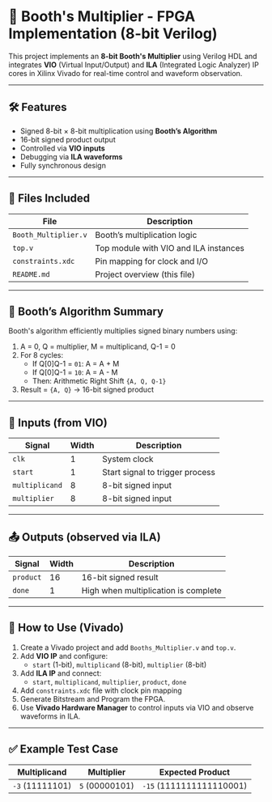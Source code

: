 # 🔢 Booth's Multiplier - FPGA Implementation (8-bit Verilog)

This project implements an **8-bit Booth's Multiplier** using Verilog HDL and integrates **VIO** (Virtual Input/Output) and **ILA** (Integrated Logic Analyzer) IP cores in Xilinx Vivado for real-time control and waveform observation.

---

## 🛠️ Features

- Signed 8-bit × 8-bit multiplication using **Booth’s Algorithm**
- 16-bit signed product output
- Controlled via **VIO inputs**
- Debugging via **ILA waveforms**
- Fully synchronous design

---

## 📁 Files Included

| File                        | Description                           |
|-----------------------------|---------------------------------------|
| `Booth_Multiplier.v`       | Booth’s multiplication logic          |
| `top.v`                    | Top module with VIO and ILA instances |
| `constraints.xdc`           | Pin mapping for clock and I/O         |
| `README.md`                 | Project overview (this file)          |

---

## 🧠 Booth’s Algorithm Summary

Booth's algorithm efficiently multiplies signed binary numbers using:

1. A = 0, Q = multiplier, M = multiplicand, Q-1 = 0  
2. For 8 cycles:
   - If Q[0]Q-1 = `01`: A = A + M  
   - If Q[0]Q-1 = `10`: A = A - M  
   - Then: Arithmetic Right Shift `{A, Q, Q-1}`
3. Result = `{A, Q}` → 16-bit signed product

---

## 🔌 Inputs (from VIO)

| Signal         | Width | Description                     |
|----------------|-------|---------------------------------|
| `clk`          | 1     | System clock                    |
| `start`        | 1     | Start signal to trigger process |
| `multiplicand` | 8     | 8-bit signed input              |
| `multiplier`   | 8     | 8-bit signed input              |

---

## 📤 Outputs (observed via ILA)

| Signal   | Width | Description                          |
|----------|-------|--------------------------------------|
| `product`| 16    | 16-bit signed result                 |
| `done`   | 1     | High when multiplication is complete |

---

## 🚦 How to Use (Vivado)

1. Create a Vivado project and add `Booths_Multiplier.v` and `top.v`.
2. Add **VIO IP** and configure:
   - `start` (1-bit), `multiplicand` (8-bit), `multiplier` (8-bit)
3. Add **ILA IP** and connect:
   - `start`, `multiplicand`, `multiplier`, `product`, `done`
4. Add `constraints.xdc` file with clock pin mapping
5. Generate Bitstream and Program the FPGA.
6. Use **Vivado Hardware Manager** to control inputs via VIO and observe waveforms in ILA.

---

## ✅ Example Test Case

| Multiplicand | Multiplier | Expected Product |
|--------------|------------|------------------|
| `-3` (11111101) | `5` (00000101) | `-15` (1111111111110001) |
